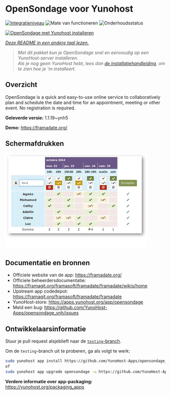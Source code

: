 <!--
NB: Deze README is automatisch gegenereerd door <https://github.com/YunoHost/apps/tree/master/tools/readme_generator>
Hij mag NIET handmatig aangepast worden.
-->

# OpenSondage voor Yunohost

[![Integratieniveau](https://apps.yunohost.org/badge/integration/opensondage)](https://ci-apps.yunohost.org/ci/apps/opensondage/)
![Mate van functioneren](https://apps.yunohost.org/badge/state/opensondage)
![Onderhoudsstatus](https://apps.yunohost.org/badge/maintained/opensondage)

[![OpenSondage met Yunohost installeren](https://install-app.yunohost.org/install-with-yunohost.svg)](https://install-app.yunohost.org/?app=opensondage)

*[Deze README in een andere taal lezen.](./ALL_README.md)*

> *Met dit pakket kun je OpenSondage snel en eenvoudig op een YunoHost-server installeren.*  
> *Als je nog geen YunoHost hebt, lees dan [de installatiehandleiding](https://yunohost.org/install), om te zien hoe je 'm installeert.*

## Overzicht

OpenSondage is a quick and easy-to-use online service to collaboratively plan and schedule the date and time for an appointment, meeting or other event. No registration is required.


**Geleverde versie:** 1.1.19~ynh5

**Demo:** <https://framadate.org/>

## Schermafdrukken

![Schermafdrukken van OpenSondage](./doc/screenshots/screenshots.jpg)

## Documentatie en bronnen

- Officiele website van de app: <https://framadate.org/>
- Officiele beheerdersdocumentatie: <https://framagit.org/framasoft/framadate/framadate/wikis/home>
- Upstream app codedepot: <https://framagit.org/framasoft/framadate/framadate>
- YunoHost-store: <https://apps.yunohost.org/app/opensondage>
- Meld een bug: <https://github.com/YunoHost-Apps/opensondage_ynh/issues>

## Ontwikkelaarsinformatie

Stuur je pull request alsjeblieft naar de [`testing`-branch](https://github.com/YunoHost-Apps/opensondage_ynh/tree/testing).

Om de `testing`-branch uit te proberen, ga als volgt te werk:

```bash
sudo yunohost app install https://github.com/YunoHost-Apps/opensondage_ynh/tree/testing --debug
of
sudo yunohost app upgrade opensondage -u https://github.com/YunoHost-Apps/opensondage_ynh/tree/testing --debug
```

**Verdere informatie over app-packaging:** <https://yunohost.org/packaging_apps>
